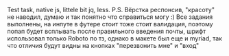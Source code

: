 Test task, native js, littele bit jq, less.
P.S. Вёрстка респонсив, "красоту" не наводил, думаю и так понятно что справиться могу :)
Все задания выполнены, на инпуте в футере стоит тоже стоит валидация, поэтому попап будет всплывать после правильного введения почты, шрифт использовал только Roboto по тз, 
однако в макете был еще и myriad, так что отличия будут видны на кнопках "перезвонить мне" и "вход" 
